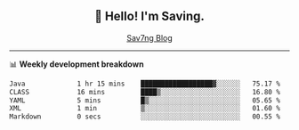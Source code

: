 <h2 align="center">👋 Hello! I'm Saving.</h2>
<p align="center">
  <a href="https://sav7ng.com">Sav7ng Blog</a>
</p>

---

📊 **Weekly development breakdown**

<!--START_SECTION:waka-->

```txt
Java             1 hr 15 mins    ██████████████████▓░░░░░░   75.17 %
CLASS            16 mins         ████▒░░░░░░░░░░░░░░░░░░░░   16.80 %
YAML             5 mins          █▒░░░░░░░░░░░░░░░░░░░░░░░   05.65 %
XML              1 min           ▒░░░░░░░░░░░░░░░░░░░░░░░░   01.60 %
Markdown         0 secs          ░░░░░░░░░░░░░░░░░░░░░░░░░   00.55 %
```

<!--END_SECTION:waka-->